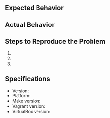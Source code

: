 ## Expected Behavior


## Actual Behavior


## Steps to Reproduce the Problem

1.
2.
3.

## Specifications

- Version:
- Platform:
- Make version:
- Vagrant version:
- VirtualBox version:
